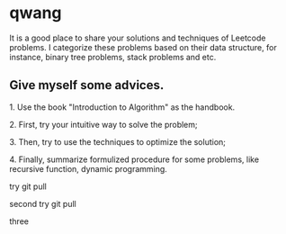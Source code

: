 # qwang

It is a good place to share your solutions and techniques of Leetcode problems. I categorize these problems based on their data structure,
for instance, binary tree problems, stack problems and etc. 

## Give myself some advices.
<p> 1. Use the book "Introduction to Algorithm" as the handbook. 
<p>2. First, try your intuitive way to solve the problem;
<p>3. Then, try to use the techniques to optimize the solution;
<p>4. Finally, summarize formulized procedure for some problems, like recursive function, dynamic programming.
  
try git pull

second try git pull

three
